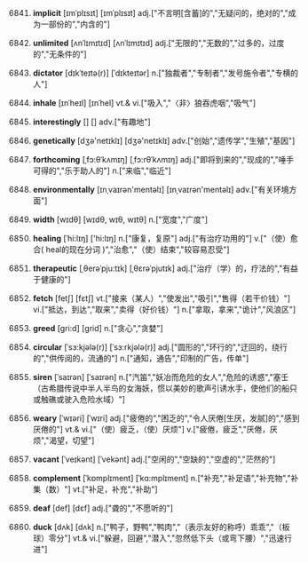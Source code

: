 6841. **implicit**
[ɪmˈplɪsɪt]  [ɪmˈplɪsɪt]
adj.["不言明[含蓄]的","无疑问的，绝对的","成为一部份的","内含的"]  

6842. **unlimited**
[ʌnˈlɪmɪtɪd]  [ʌnˈlɪmɪtɪd]
adj.["无限的","无数的","过多的，过度的","无条件的"]  

6843. **dictator**
[dɪkˈteɪtə(r)]  [ˈdɪkteɪtər]
n.["独裁者","专制者","发号施令者","专横的人"]  

6844. **inhale**
[ɪnˈheɪl]  [ɪnˈhel]
vt.& vi.["吸入","〈非〉狼吞虎咽","吸气"]  

6845. **interestingly**
[]  []
adv.["有趣地"]  

6846. **genetically**
[dʒə'netɪklɪ]  [dʒə'netɪklɪ]
adv.["创始","遗传学","生殖","基因"]  

6847. **forthcoming**
[ˌfɔ:θˈkʌmɪŋ]  [ˌfɔ:rθˈkʌmɪŋ]
adj.["即将到来的","现成的","唾手可得的","乐于助人的"]  n.["来临","临近"]  

6848. **environmentally**
[ɪnˌvaɪrən'mentəlɪ]  [ɪnˌvaɪrən'mentəlɪ]
adv.["有关环境方面"]  

6849. **width**
[wɪdθ]  [wɪdθ, wɪθ, wɪtθ]
n.["宽度","广度"]  

6850. **healing**
[ˈhi:lɪŋ]  ['hi:lɪŋ]
n.["康复，复原"]  adj.["有治疗功用的"]  v.["（使）愈合( heal的现在分词 )","治愈","（使）结束","较容易忍受"]  

6851. **therapeutic**
[ˌθerəˈpju:tɪk]  [ˌθɛrəˈpjutɪk]
adj.["治疗（学）的，疗法的","有益于健康的"]  

6852. **fetch**
[fetʃ]  [fɛtʃ]
vt.["接来（某人）","使发出","吸引","售得（若干价钱）"]  vi.["抵达，到达","取来","卖得（好价钱）"]  n.["拿取，拿来","诡计","风浪区"]  

6853. **greed**
[gri:d]  [ɡrid]
n.["贪心","贪婪"]  

6854. **circular**
[ˈsɜ:kjələ(r)]  [ˈsɜ:rkjələ(r)]
adj.["圆形的","环行的","迂回的，绕行的","供传阅的，流通的"]  n.["通知，通告","印制的广告，传单"]  

6855. **siren**
[ˈsaɪrən]  [ˈsaɪrən]
n.["汽笛","妖冶而危险的女人","危险的诱惑","塞壬（古希腊传说中半人半鸟的女海妖，惯以美妙的歌声引诱水手，使他们的船只或触礁或驶入危险水域）"]  

6856. **weary**
[ˈwɪəri]  [ˈwɪri]
adj.["疲倦的","困乏的","令人厌倦[生厌，发腻]的","感到厌倦的"]  vt.& vi.["（使）疲乏，（使）厌烦"]  v.["疲倦，疲乏","厌倦，厌烦","渴望，切望"]  

6857. **vacant**
[ˈveɪkənt]  [ˈvekənt]
adj.["空闲的","空缺的","空虚的","茫然的"]  

6858. **complement**
[ˈkɒmplɪment]  [ˈkɑ:mplɪment]
n.["补充","补足语","补充物","补集（数）"]  vt.["补足，补充","补助"]  

6859. **deaf**
[def]  [dɛf]
adj.["聋的","不愿听的"]  

6860. **duck**
[dʌk]  [dʌk]
n.["鸭子，野鸭","鸭肉","（表示友好的称呼）乖乖","（板球）零分"]  vt.& vi.["躲避，回避","潜入","忽然低下头（或弯下腰）","迅速行进"]  

